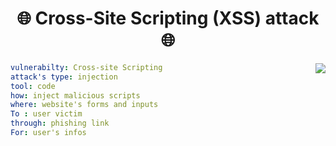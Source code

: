 <h1 align="center"> 🌐 Cross-Site Scripting (XSS) attack 🌐 </h1>

<img align="right" src="https://spanning.com/wp-content/uploads/2019/05/cross-site-scripting-example.png">

```yaml
vulnerabilty: Cross-site Scripting 
attack's type: injection
tool: code
how: inject malicious scripts
where: website's forms and inputs
To : user victim
through: phishing link
For: user's infos

```
